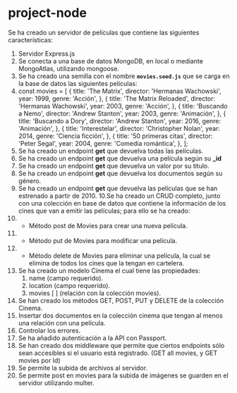 # project-node
Se ha creado un servidor de películas que contiene las siguientes características:

1. Servidor Express.js
2. Se conecta a una base de datos MongoDB, en local o mediante MongoAtlas, utilizando mongoose.
3. Se ha creado una semilla con el nombre **`movies.seed.js`** que se carga en la base de datos las siguientes películas:
4. const movies = [
  {
    title: 'The Matrix',
    director: 'Hermanas Wachowski',
    year: 1999,
    genre: 'Acción',
  },
  {
    title: 'The Matrix Reloaded',
    director: 'Hermanas Wachowski',
    year: 2003,
    genre: 'Acción',
  },
  {
    title: 'Buscando a Nemo',
    director: 'Andrew Stanton',
    year: 2003,
    genre: 'Animación',
  },
  {
    title: 'Buscando a Dory',
    director: 'Andrew Stanton',
    year: 2016,
    genre: 'Animación',
  },
  {
    title: 'Interestelar',
    director: 'Christopher Nolan',
    year: 2014,
    genre: 'Ciencia ficción',
  },
  {
    title: '50 primeras citas',
    director: 'Peter Segal',
    year: 2004,
    genre: 'Comedia romántica',
  },
];
5. Se ha creado un endpoint **get** que devuelva todas las películas.
6. Se ha creado  un endpoint **get** que devuelva una película según su **_id**
7. Se ha creado  un endpoint **get** que devuelva un valor por su titulo.
8. Se ha creado  un endpoint **get** que devuelva los documentos según su género.
9. Se ha creado  un endpoint **get** que devuelva las películas que se han estrenado a partir de 2010.
10.Se ha creado un CRUD completo, junto con una colección en base de datos que contiene la información de los cines que van a emitir las películas; para ello se ha creado:
11. - Método post de Movies para crear una nueva película.
12. - Método put de Movies para modificar una película.
13. - Método delete de Movies para eliminar una película, la cual se elimina de todos los cines que la tengan en cartelera.
14. Se ha creado un modelo Cinema el cual tiene las propiedades:
    1. name (campo requerido).
    2. location (campo requerido).
    3. movies [ ] (relación con la colección movies).
15. Se han creado los métodos GET, POST, PUT y DELETE de la colección Cinema.
16. Insertar dos documentos en la colección cinema que tengan al menos una relación con una película.
17. Controlar los errores.
18. Se ha añadido autenticación a la API con Passport. 
19. Se han creado dos middleware que permite que ciertos endpoints sólo sean accesibles si el usuario está registrado. (GET all movies, y GET movies por Id)
20. Se permite la subida de archivos al servidor. 
21. Se permite post en movies para la subida de imágenes se guarden en el servidor utilizando multer.
